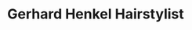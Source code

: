 ---
title: "Gerhard Henkel Hairstylist"
url: /bobingen/gerhard-henkel-hairstylist/
shop: Friseur
---